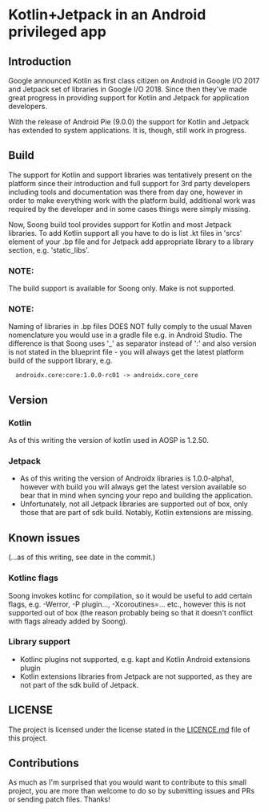 # Kotlin+Jetpack in an Android privileged app

## Introduction
Google announced Kotlin as first class citizen on Android in Google I/O 2017 and Jetpack
set of libraries in Google I/O 2018. Since then they've made great progress in providing
support for Kotlin and Jetpack for application developers.

With the release of Android Pie (9.0.0) the support for Kotlin and Jetpack has extended
to system applications. It is, though, still work in progress.

## Build
The support for Kotlin and support libraries was tentatively present on the platform since
their introduction and full support for 3rd party developers including tools and
documentation was there from day one, however in order to make everything work with the
platform build, additional work was required by the developer and in some cases things were
simply missing.

Now, Soong build tool provides support for Kotlin and most Jetpack libraries. To add Kotlin
support all you have to do is list .kt files in 'srcs' element of your .bp file and for
Jetpack add appropriate library to a library section, e.g. 'static_libs'.

### NOTE:
The build support is available for Soong only. Make is not supported.

### NOTE:
Naming of libraries in .bp files DOES NOT fully comply to the usual Maven nomenclature you
would use in a gradle file e.g. in Android Studio. The difference is that Soong uses '_' as
separator instead of ':' and also version is not stated in the blueprint file - you will
always get the latest platform build of the support library, e.g.

```
  androidx.core:core:1.0.0-rc01 -> androidx.core_core
```

## Version

### Kotlin
As of this writing the version of kotlin used in AOSP is 1.2.50.

### Jetpack
* As of this writing the version of Androidx libraries is 1.0.0-alpha1, however with build you will
always get the latest version available so bear that in mind when syncing your repo and building the
application.
* Unfortunately, not all Jetpack libraries are supported out of box, only those that are part of sdk
build. Notably, Kotlin extensions are missing.

## Known issues
(...as of this writing, see date in the commit.)

### Kotlinc flags
Soong invokes kotlinc for compilation, so it would be useful to add certain flags,
e.g. -Werror, -P plugin..., -Xcoroutines=... etc., however this is not supported out of
box (the reason probably being so that it doesn't conflict with flags already added by Soong).

### Library support
* Kotlinc plugins not supported, e.g. kapt and Kotlin Android extensions plugin
* Kotlin extensions libraries from Jetpack are not supported, as they are not part of the
sdk build of Jetpack.

## LICENSE
The project is licensed under the license stated in the [LICENCE.md](LICENSE.md) file of
this project.

## Contributions
As much as I'm surprised that you would want to contribute to this small project, you are
more than welcome to do so by submitting issues and PRs or sending patch files. Thanks!

